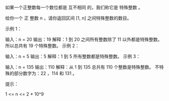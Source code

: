 如果一个正整数每一个数位都是 互不相同 的，我们称它是 特殊整数 。

给你一个 正 整数 n ，请你返回区间 [1, n] 之间特殊整数的数目。

示例 1：

输入：n = 20
输出：19
解释：1 到 20 之间所有整数除了 11 以外都是特殊整数。所以总共有 19 个特殊整数。
示例 2：

输入：n = 5
输出：5
解释：1 到 5 所有整数都是特殊整数。
示例 3：

输入：n = 135
输出：110
解释：从 1 到 135 总共有 110 个整数是特殊整数。
不特殊的部分数字为：22 ，114 和 131 。

提示：

1 <= n <= 2 * 10^9
